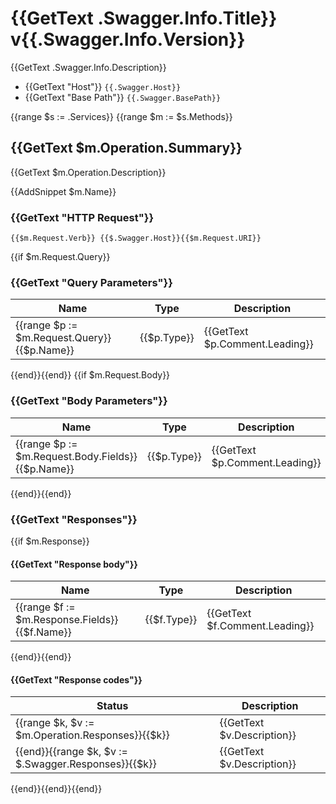# {{GetText .Swagger.Info.Title}} v{{.Swagger.Info.Version}}

{{GetText .Swagger.Info.Description}}  
* {{GetText "Host"}} `{{.Swagger.Host}}`  
* {{GetText "Base Path"}} `{{.Swagger.BasePath}}`  

{{range $s := .Services}}
{{range $m := $s.Methods}}

## {{GetText $m.Operation.Summary}}

{{GetText $m.Operation.Description}}

{{AddSnippet $m.Name}}

### {{GetText "HTTP Request"}}

`{{$m.Request.Verb}} {{$.Swagger.Host}}{{$m.Request.URI}}`

{{if $m.Request.Query}}
### {{GetText "Query Parameters"}}

Name | Type | Description
---- | ---- | -----------
{{range $p := $m.Request.Query}}{{$p.Name}} | {{$p.Type}} |{{GetText $p.Comment.Leading}}
{{end}}{{end}}
{{if $m.Request.Body}}
### {{GetText "Body Parameters"}}

Name | Type | Description
---- | ---- | -----------
{{range $p := $m.Request.Body.Fields}}{{$p.Name}} | {{$p.Type}} |{{GetText $p.Comment.Leading}}
{{end}}{{end}}
### {{GetText "Responses"}}
{{if $m.Response}}
#### {{GetText "Response body"}}

Name | Type | Description
---- | ---- | -----------
{{range $f := $m.Response.Fields}}{{$f.Name}} | {{$f.Type}} | {{GetText $f.Comment.Leading}}
{{end}}{{end}}

<!-- TODO: add example -->

#### {{GetText "Response codes"}}
Status | Description
------ | -----------
{{range $k, $v := $m.Operation.Responses}}{{$k}} | {{GetText $v.Description}}
{{end}}{{range $k, $v := $.Swagger.Responses}}{{$k}} | {{GetText $v.Description}}
{{end}}{{end}}{{end}}
